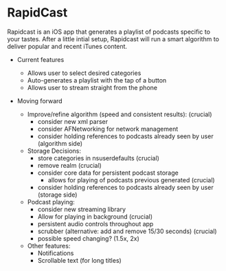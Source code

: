 # RapidCast

Rapidcast is an iOS app that generates a playlist of podcasts specific to your tastes. After a little intial setup, Rapidcast will run a smart algorithm to deliver popular and recent iTunes content.

- Current features
  - Allows user to select desired categories
  - Auto-generates a playlist with the tap of a button
  - Allows user to stream straight from the phone
  
- Moving forward 
  - Improve/refine algorithm (speed and consistent results): (crucial)
    - consider new xml parser
    - consider AFNetworking for network management
    - consider holding references to podcasts already seen by user (algorithm side)
  - Storage Decisions:
    - store categories in nsuserdefaults (crucial)
    - remove realm (crucial)
    - consider core data for persistent podcast storage
      - allows for playing of podcasts previous generated (crucial)
    - consider holding references to podcasts already seen by user (storage side)
  - Podcast playing:
    - consider new streaming library
    - Allow for playing in background (crucial)
    - persistent audio controls throughout app
    - scrubber (alternative: add and remove 15/30 seconds) (crucial)
    - possible speed changing? (1.5x, 2x)
  - Other features:
    - Notifications
    - Scrollable text (for long titles)
